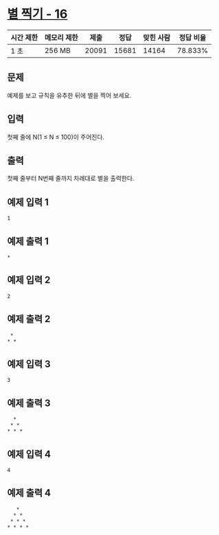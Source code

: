 # [별 찍기 - 16](https://www.acmicpc.net/problem/10991)

| 시간 제한 | 메모리 제한 | 제출 | 정답 | 맞힌 사람 | 정답 비율 |
| --- | --- | --- | --- | --- | --- |
| 1 초 | 256 MB | 20091 | 15681 | 14164 | 78.833% |

## 문제

예제를 보고 규칙을 유추한 뒤에 별을 찍어 보세요.

## 입력

첫째 줄에 N(1 ≤ N ≤ 100)이 주어진다.

## 출력

첫째 줄부터 N번째 줄까지 차례대로 별을 출력한다.

## 예제 입력 1

```
1

```

## 예제 출력 1

```
*

```

## 예제 입력 2

```
2

```

## 예제 출력 2

```
 *
* *
```

## 예제 입력 3

```
3

```

## 예제 출력 3

```
  *
 * *
* * *

```

## 예제 입력 4

```
4

```

## 예제 출력 4

```
   *
  * *
 * * *
* * * *
```
